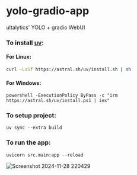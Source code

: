 # yolo-gradio-app
ultalytics' YOLO + gradio WebUI

### To install [uv](https://docs.astral.sh/uv/getting-started/installation/):

#### For Linux:
```bash
curl -LsSf https://astral.sh/uv/install.sh | sh
```

#### For Windows:
```
powershell -ExecutionPolicy ByPass -c "irm https://astral.sh/uv/install.ps1 | iex"
```

### To setup project:
```
uv sync --extra build
```

### To run the app:
```
uvicorn src.main:app --reload
```
![Screenshot 2024-11-28 220429](https://github.com/user-attachments/assets/276fc8e2-b747-4815-90a4-910a40dfd737)
